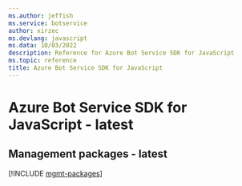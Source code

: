 ```yaml
---
ms.author: jeffish
ms.service: botservice
author: xirzec
ms.devlang: javascript
ms.data: 10/03/2022
description: Reference for Azure Bot Service SDK for JavaScript
ms.topic: reference
title: Azure Bot Service SDK for JavaScript
---
```

# Azure Bot Service SDK for JavaScript - latest

## Management packages - latest
[!INCLUDE [mgmt-packages](bot-service-mgmt-index.md)]
